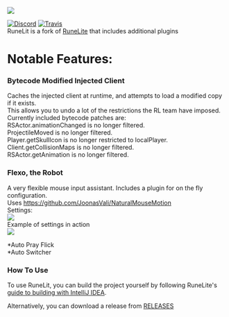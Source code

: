 ![](https://i.imgur.com/sBLouZ7.png)

[![Discord](https://img.shields.io/discord/373382904769675265.svg)](https://discord.gg/HN5gf3m) [![Travis](https://travis-ci.com/zeruth/runelit.svg?branch=master)](https://travis-ci.com/zeruth/runelit)  
RuneLit is a fork of [RuneLite](https://github.com/runelite/runelite) that includes additional plugins  
  
# Notable Features:

### Bytecode Modified Injected Client  
Caches the injected client at runtime, and attempts to load a modified copy if it exists.  
This allows you to undo a lot of the restrictions the RL team have imposed. Currently included bytecode patches are:  
RSActor.animationChanged is no longer filtered.  
ProjectileMoved is no longer filtered.  
Player.getSkullIcon is no longer restricted to localPlayer.  
Client.getCollisionMaps is no longer filtered.  
RSActor.getAnimation is no longer filtered.  

  
### Flexo, the Robot  
A very flexible mouse input assistant. Includes a plugin for on the fly configuration.  
Uses https://github.com/JoonasVali/NaturalMouseMotion  
Settings:  
![](https://i.imgur.com/2caAk5H.png)  
Example of settings in action  
![](https://i.imgur.com/i7Ia5kO.gif)  

  
*Auto Pray Flick  
*Auto Switcher

### How To Use
To use RuneLit, you can build the project yourself by following RuneLite's [guide to building with IntelliJ IDEA](https://github.com/runelite/runelite/wiki/Building-with-IntelliJ-IDEA).

Alternatively, you can download a release from [RELEASES](https://github.com/zeruth/runelit/releases)
